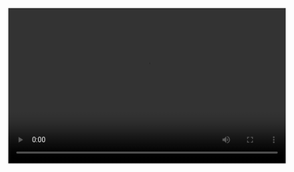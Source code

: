 <html>
<body>
<video src="https://www.youtube.com/embed/7ldavNKB3YA?list=PL3YB7_Xq8qPgcB6Viq1ittfvT3XLFUnWo"width="560"height="315"></video>
</body>
</html>
